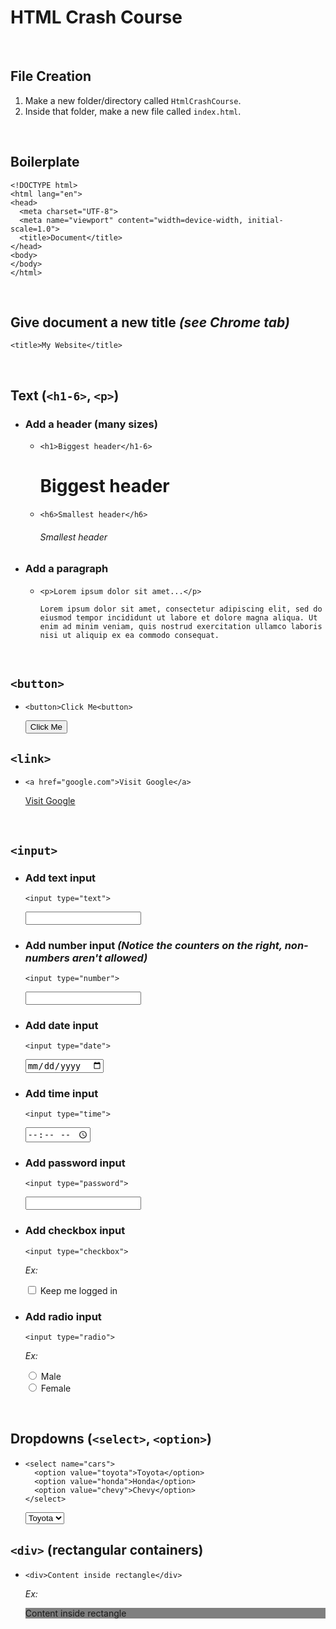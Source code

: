 # HTML Crash Course

<br />

## File Creation

1. Make a new folder/directory called `HtmlCrashCourse`.
2. Inside that folder, make a new file called `index.html`.

<br />

## Boilerplate

```
<!DOCTYPE html>
<html lang="en">
<head>
  <meta charset="UTF-8">
  <meta name="viewport" content="width=device-width, initial-scale=1.0">
  <title>Document</title>
</head>
<body>
</body>
</html>
```

<br/>

## Give document a new title _(see Chrome tab)_

`<title>My Website</title>`

<br/>

## Text (`<h1-6>`, `<p>`)

- ### Add a header (many sizes)

  - `<h1>Biggest header</h1-6>`
    <h1>Biggest header</h1>

  - `<h6>Smallest header</h6>`
    <h6>Smallest header</h6>

- ### Add a paragraph

  - `<p>Lorem ipsum dolor sit amet...</p>`

    ```
    Lorem ipsum dolor sit amet, consectetur adipiscing elit, sed do eiusmod tempor incididunt ut labore et dolore magna aliqua. Ut enim ad minim veniam, quis nostrud exercitation ullamco laboris nisi ut aliquip ex ea commodo consequat.
    ```

<br />

## `<button>`

- `<button>Click Me<button>`

  <button>Click Me</button>

## `<link>`

- `<a href="google.com">Visit Google</a>`

  <a href="https://www.google.com">Visit Google</a>

<br />

## `<input>`

- ### Add text input

  `<input type="text">`

  <input type="text">

- ### Add number input _(Notice the counters on the right, non-numbers aren't allowed)_

  `<input type="number">`

  <input type="number">

- ### Add date input

  `<input type="date">`

  <input type="date">

- ### Add time input

  `<input type="time">`

  <input type="time">

- ### Add password input

  `<input type="password">`

  <input type="password">

- ### Add checkbox input

  `<input type="checkbox">`

  _Ex:_

  <input type="checkbox">
  <label>Keep me logged in</label>

- ### Add radio input

  `<input type="radio">`

  _Ex:_

  <input type="radio" id="mdale" name="gender" value="mfdale">
  <label for="male">Male</label><br>
  <input type="radio" id="female" name="gender" value="female">
  <label for="female">Female</label><br>

<br/>

## Dropdowns (`<select>`, `<option>`)

- ```
  <select name="cars">
    <option value="toyota">Toyota</option>
    <option value="honda">Honda</option>
    <option value="chevy">Chevy</option>
  </select>
  ```

  <select name="cars">
    <option value="toyota">Toyota</option>
    <option value="honda">Honda</option>
    <option value="chevy">Chevy</option>
  </select>

  <br />

## `<div>` (rectangular containers)

- `<div>Content inside rectangle</div>`

  _Ex:_

  <div style="background: gray">Content inside rectangle</div>
